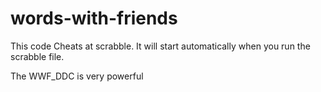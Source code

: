 # words-with-friends
This code Cheats at scrabble.
It will start automatically when you run the scrabble file. 

The WWF_DDC is very powerful
